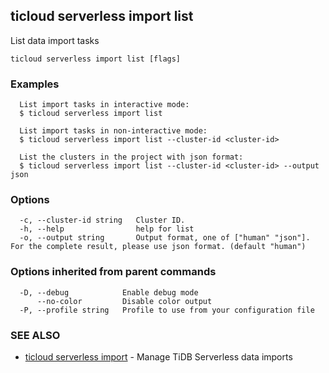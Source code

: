 ## ticloud serverless import list

List data import tasks

```
ticloud serverless import list [flags]
```

### Examples

```
  List import tasks in interactive mode:
  $ ticloud serverless import list

  List import tasks in non-interactive mode:
  $ ticloud serverless import list --cluster-id <cluster-id>
  
  List the clusters in the project with json format:
  $ ticloud serverless import list --cluster-id <cluster-id> --output json
```

### Options

```
  -c, --cluster-id string   Cluster ID.
  -h, --help                help for list
  -o, --output string       Output format, one of ["human" "json"]. For the complete result, please use json format. (default "human")
```

### Options inherited from parent commands

```
  -D, --debug            Enable debug mode
      --no-color         Disable color output
  -P, --profile string   Profile to use from your configuration file
```

### SEE ALSO

* [ticloud serverless import](ticloud_serverless_import.md)	 - Manage TiDB Serverless data imports

